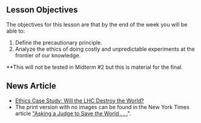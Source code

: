 Lesson Objectives
-----------------

The objectives for this lesson are that by the end of the week you will be able to:

1. Define the precautionary principle.
2. Analyze the ethics of doing costly and unpredictable experiments at the frontier of our knowledge.

\*\*This will not be tested in Midterm #2 but this is material for the final.

News Article
------------

- [Ethics Case Study: Will the LHC Destroy the World?](http://www.nytimes.com/2008/03/29/science/29collider.html?p)
- The print version with no images can be found in the New York Times article ["Asking a Judge to Save the World . . .](http://www.nytimes.com/2008/03/29/science/29collider.html?p=&pagewanted=print)".